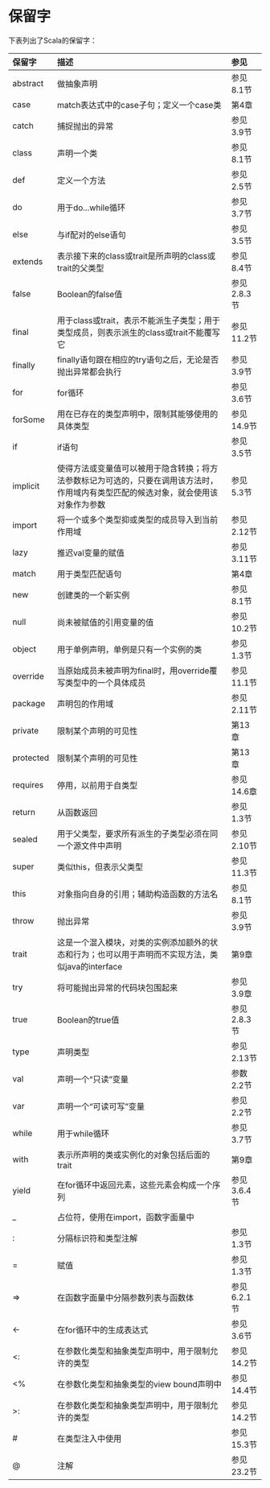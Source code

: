 保留字
================================================================================
下表列出了Scala的保留字：

| 保留字 | 描述 | 参见 |
| :------------- | :------------- | :----------- |
| abstract | 做抽象声明 | 参见8.1节 |
| case | match表达式中的case子句；定义一个case类 | 第4章 |
| catch | 捕捉抛出的异常 | 参见3.9节 |
| class | 声明一个类 | 参见8.1节 |
| def | 定义一个方法 | 参见2.5节 |
| do | 用于do...while循环 | 参见3.7节 |
| else | 与if配对的else语句 | 参见3.5节 |
| extends | 表示接下来的class或trait是所声明的class或trait的父类型 | 参见8.4节 |
| false | Boolean的false值 | 参见2.8.3节 |
| final | 用于class或trait，表示不能派生子类型；用于类型成员，则表示派生的class或trait不能覆写它 | 参见11.2节 |
| finally | finally语句跟在相应的try语句之后，无论是否抛出异常都会执行 | 参见3.9节 |
| for | for循环 | 参见3.6节 |
| forSome | 用在已存在的类型声明中，限制其能够使用的具体类型 | 参见14.9节 |
| if | if语句 | 参见3.5节 |
| implicit | 使得方法或变量值可以被用于隐含转换；将方法参数标记为可选的，只要在调用该方法时，作用域内有类型匹配的候选对象，就会使用该对象作为参数 | 参见5.3节 |
| import | 将一个或多个类型抑或类型的成员导入到当前作用域 | 参见2.12节 |
| lazy | 推迟val变量的赋值 | 参见3.11节 |
| match | 用于类型匹配语句 | 第4章 |
| new | 创建类的一个新实例 | 参见8.1节 |
| null | 尚未被赋值的引用变量的值 | 参见10.2节 |
| object | 用于单例声明，单例是只有一个实例的类 | 参见1.3节 |
| override | 当原始成员未被声明为final时，用override覆写类型中的一个具体成员 | 参见11.1节 |
| package | 声明包的作用域 | 参见2.11节 |
| private | 限制某个声明的可见性 | 第13章 |
| protected | 限制某个声明的可见性 | 第13章 |
| requires | 停用，以前用于自类型 | 参见14.6章 |
| return | 从函数返回 | 参见1.3节 |
| sealed | 用于父类型，要求所有派生的子类型必须在同一个源文件中声明 | 参见2.10节 |
| super | 类似this，但表示父类型 | 参见11.3节 |
| this | 对象指向自身的引用；辅助构造函数的方法名 | 参见8.1节 |
| throw | 抛出异常 | 参见3.9节 |
| trait | 这是一个混入模块，对类的实例添加额外的状态和行为；也可以用于声明而不实现方法，类似java的interface | 第9章 |
| try | 将可能抛出异常的代码块包围起来 | 参见3.9章 |
| true | Boolean的true值 | 参见2.8.3节 |
| type | 声明类型 | 参见2.13节 |
| val | 声明一个“只读”变量 | 参数2.2节 |
| var | 声明一个“可读可写”变量 | 参见2.2节 |
| while | 用于while循环 | 参见3.7节 |
| with | 表示所声明的类或实例化的对象包括后面的trait | 第9章 |
| yield | 在for循环中返回元素，这些元素会构成一个序列 | 参见3.6.4节 |
| _ | 占位符，使用在import，函数字面量中 |  |
| : | 分隔标识符和类型注解 | 参见1.3节 |
| = | 赋值 | 参见1.3节 |
| => | 在函数字面量中分隔参数列表与函数体 | 参见6.2.1节 |
| <- | 在for循环中的生成表达式 | 参见3.6节 |
| <: | 在参数化类型和抽象类型声明中，用于限制允许的类型 | 参见14.2节 |
| <% | 在参数化类型和抽象类型的view bound声明中 | 参见14.4节 |
| >: | 在参数化类型和抽象类型声明中，用于限制允许的类型 | 参见14.2节 |
| # | 在类型注入中使用 | 参见15.3节 |
| @ | 注解 | 参见23.2节 |
